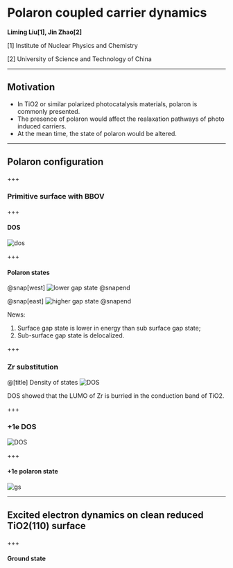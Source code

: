 # Polaron coupled carrier dynamics

**Liming Liu[1], Jin Zhao[2]**

[1] Institute of Nuclear Physics and Chemistry

[2] University of Science and Technology of China

---
## Motivation
- In TiO2 or similar polarized photocatalysis materials, polaron is commonly presented.
- The presence of polaron would affect the realaxation pathways of photo induced carriers.
- At the mean time, the state of polaron would be altered.

---
## Polaron configuration

+++
### Primitive surface with BBOV

+++
#### DOS
![dos](http://wx1.sinaimg.cn/mw690/006VaKrygy1fxx3lxey8gj31400u0gqn.jpg)

+++
#### Polaron states
@snap[west]
![lower gap state](http://wx1.sinaimg.cn/mw690/006VaKrygy1fxx3lw8b16j30ue0ns75b.jpg)
@snapend

@snap[east]
![higher gap state](http://wx3.sinaimg.cn/mw690/006VaKrygy1fxx3lwqmr1j30ue0ns75b.jpg)
@snapend

News:
1. Surface gap state is lower in energy than sub surface gap state;
2. Sub-surface gap state is delocalized.

+++
### Zr substitution
@[title] Density of states
![DOS](http://wx2.sinaimg.cn/mw690/006VaKrygy1fxus7yhh04j31400u0794.jpg)

DOS showed that the LUMO of Zr is burried in the conduction band of TiO2.

+++
### +1e DOS
![DOS](http://wx2.sinaimg.cn/mw690/006VaKrygy1fxvmr5m9mpj31400u0797.jpg)

+++
#### +1e polaron state
![gs](http://wx1.sinaimg.cn/mw690/006VaKrygy1fxvmzk0ej6j30x50nr7aj.jpg)

---
## Excited electron dynamics on clean reduced TiO2(110) surface

+++
#### Ground state
